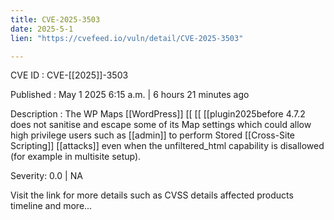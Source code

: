 ```yaml
---
title: CVE-2025-3503
date: 2025-5-1
lien: "https://cvefeed.io/vuln/detail/CVE-2025-3503"

---
```


CVE ID : CVE-[[2025]]-3503

Published :  May 1
2025
6:15 a.m. | 6 hours
21 minutes ago

Description : The WP Maps   [[WordPress]]  [[ [[ [[plugin2025before 4.7.2 does not sanitise and escape some of its Map settings
which could allow high privilege users such as  [[admin]] to perform Stored  [[Cross-Site Scripting]]  [[attacks]] even when the unfiltered_html capability is disallowed (for example in multisite setup).

Severity: 0.0 | NA

Visit the link for more details
such as CVSS details
affected products
timeline
and more...

